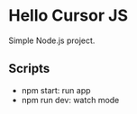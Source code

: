 # Hello Cursor JS

Simple Node.js project.

## Scripts
- npm start: run app
- npm run dev: watch mode

